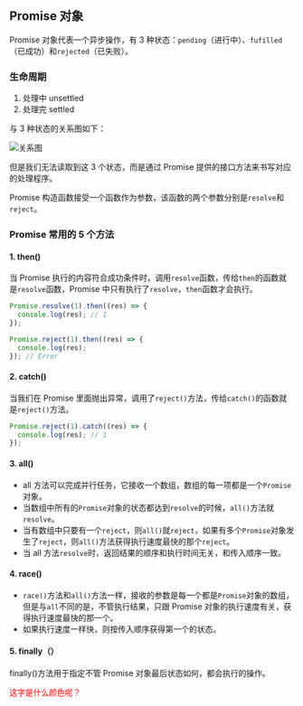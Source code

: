 ## Promise 对象

Promise 对象代表一个异步操作，有 3 种状态：`pending`（进行中）、`fufilled`（已成功）和`rejected`（已失败）。

### 生命周期

1. 处理中 unsettled
2. 处理完 settled

与 3 种状态的关系图如下：

![关系图](https://p9-xtjj-sign.byteimg.com/tos-cn-i-73owjymdk6/889f33d7bc9c486f9fb76d938b49bcc3~tplv-73owjymdk6-jj-mark-v1:0:0:0:0:5o6Y6YeR5oqA5pyv56S-5Yy6IEAgYW1iaXRpb3Vz:q75.awebp?rk3s=f64ab15b&x-expires=1741511569&x-signature=ziSfD6SAWwu%2Bi2mozaQctLt%2F97s%3D#pic_center=30x40)

但是我们无法读取到这 3 个状态，而是通过 Promise 提供的接口方法来书写对应的处理程序。

Promise 构造函数接受一个函数作为参数，该函数的两个参数分别是`resolve`和`reject`。

### Promise 常用的 5 个方法

#### 1. then()

当 Promise 执行的内容符合成功条件时，调用`resolve`函数，传给`then`的函数就是`resolve`函数，Promise 中只有执行了`resolve`，`then`函数才会执行。

```js
Promise.resolve(1).then((res) => {
  console.log(res); // 1
});

Promise.reject(1).then((res) => {
  console.log(res);
}); // Error
```

#### 2. catch()

当我们在 Promise 里面抛出异常，调用了`reject()`方法，传给`catch()`的函数就是`reject()`方法。

```js
Promise.reject(1).catch((res) => {
  console.log(res); // 1
});
```

#### 3. all()

- all 方法可以完成并行任务，它接收一个数组，数组的每一项都是一个`Promise`对象。
- 当数组中所有的`Promise`对象的状态都达到`resolve`的时候，`all()`方法就`resolve`。
- 当有数组中只要有一个`reject`，则`all()`就`reject`，如果有多个`Promise`对象发生了`reject`，则`all()`方法获得执行速度最快的那个`reject`。
- 当 all 方法`resolve`时，返回结果的顺序和执行时间无关，和传入顺序一致。

#### 4. race()

- `race()`方法和`all()`方法一样，接收的参数是每一个都是`Promise`对象的数组，但是与`all`不同的是，不管执行结果，只跟 Promise 对象的执行速度有关，获得执行速度最快的那一个。
- 如果执行速度一样快，则按传入顺序获得第一个的状态。

#### 5. finally（）

finally()方法用于指定不管 Promise 对象最后状态如何，都会执行的操作。

<div class="color">这字是什么颜色呢？</div>
<style>
  .color {
    color: red;
  }
</style>
